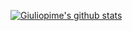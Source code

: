 [![Giuliopime's github stats](https://github-readme-stats.vercel.app/api?username=Giuliopime&show_icons=true&theme=dracula)](https://github.com/anuraghazra/github-readme-stats)
